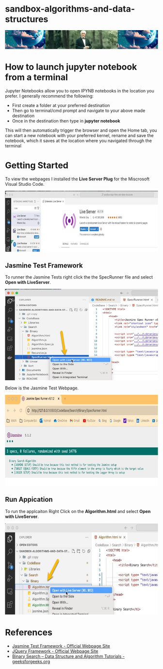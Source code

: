 # sandbox-algorithms-and-data-structures

<img src="https://github.com/churchofscyence/resources/blob/main/banners/banner-thomas-edison.png" alt="Thomas Edison">

# How to launch jupyter notebook from a terminal

Jupyter Notebooks allow you to open IPYNB notebooks in the location you prefer. I generally recommend the following:     

* First create a folder at your preferred destination      
* Then go to terminal/cmd prompt and navigate to your above made destination      
* Once in the destination then type in **jupyter notebook**     

This will then automatically trigger the browser and open the Home tab, you can start a new notebook with your preferred kernel, rename and save the notebook, which it saves at the location where you navigated through the terminal

# Getting Started

To view the webpages I installed the **Live Server Plug** for the Miscrosoft Visual Studio Code.  

<img src="README/LiveServerPlugin.jpg" alt="Live Server Plugin" width="800" height="200">

## Jasmine Test Framework

To runner the Jasmine Tests right click the the SpecRunner file and select **Open with LiveServer**.

<img src="README/SpecRunner.jpg" alt="The Jasmine Spec Runner" width="630" height="300">

Below is the Jasmine Test Webpage. 

<img src="README/JasmineTest.jpg" alt="Jasmine Test Framework" width="590" height="300">

## Run Appication

To run the applcaiton Right Click on the **Algorithm.html** and select **Open with LiveServer**.

<img src="README/PageWeb.jpg" alt="Applcation Webpage" width="590" height="300">

# References
* [Jasmine Test Framework - Official Webpage Site](https://jasmine.github.io/)
* [JQuery Framework - Official Webpage Site](https://jquery.com/)
* [Binary Search – Data Structure and Algorithm Tutorials - geeksforgeeks.org](https://www.geeksforgeeks.org/binary-search/)